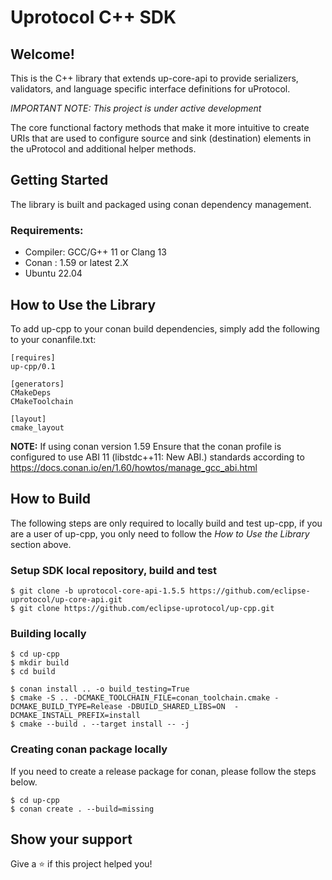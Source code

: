 # Uprotocol C++ SDK 

## Welcome!

This is the C++ library that extends up-core-api to provide serializers, validators, and language specific interface definitions for uProtocol. 

*_IMPORTANT NOTE:_ This project is under active development*

The core functional factory methods that make it more intuitive to create URIs that are used to configure source and sink (destination) elements in the uProtocol and additional helper methods.


## Getting Started

The library is built and packaged using conan dependency management. 

### Requirements:
- Compiler: GCC/G++ 11 or Clang 13
- Conan : 1.59 or latest 2.X
- Ubuntu 22.04

## How to Use the Library
To add up-cpp to your conan build dependencies, simply add the following to your conanfile.txt:
```
[requires]
up-cpp/0.1

[generators]
CMakeDeps
CMakeToolchain

[layout]
cmake_layout

```
**NOTE:** If using conan version 1.59 Ensure that the conan profile is configured to use ABI 11 (libstdc++11: New ABI.) standards according to https://docs.conan.io/en/1.60/howtos/manage_gcc_abi.html

## How to Build 
The following steps are only required to locally build and test up-cpp, if you are a user of up-cpp, you only need to follow the _How to Use the Library_ section above. 
### Setup SDK local repository, build and test
```
$ git clone -b uprotocol-core-api-1.5.5 https://github.com/eclipse-uprotocol/up-core-api.git
$ git clone https://github.com/eclipse-uprotocol/up-cpp.git
```

### Building locally 
```
$ cd up-cpp
$ mkdir build
$ cd build

$ conan install .. -o build_testing=True
$ cmake -S .. -DCMAKE_TOOLCHAIN_FILE=conan_toolchain.cmake -DCMAKE_BUILD_TYPE=Release -DBUILD_SHARED_LIBS=ON  -DCMAKE_INSTALL_PREFIX=install
$ cmake --build . --target install -- -j 
```

### Creating conan package locally 
If you need to create a release package for conan, please follow the steps below.

```
$ cd up-cpp
$ conan create . --build=missing
```

## Show your support

Give a ⭐️ if this project helped you!
